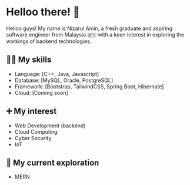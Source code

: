 <h1>Helloo there! 👋</h1>
  <p>Helloo guys! My name is Nizarul Amin, a fresh graduate and aspiring software engineer from Malaysia 🇲🇾 with a keen interest in exploring the workings of backend technologies.</p>

<h2>🤹🏻 My skills</h2>
<body>
  
- Language: [C++, Java, Javascript]
- Database: [MySQL, Oracle, PostgreSQL]
- Framework: [Bootstrap, TailwindCSS, Spring Boot, Hibernate]
- Cloud: [Coming soon]
  
</body>

<h2>➕ My interest</h2>
<body>
  
- Web Development (backend)
- Cloud Computing
- Cyber Security
- IoT
  
</body>

<h2>🔬 My current exploration</h2>
<body>
  
- MERN
  
<body>

<!---
nizarulamin/nizarulamin is a ✨ special ✨ repository because its `README.md` (this file) appears on your GitHub profile.
You can click the Preview link to take a look at your changes.
--->
